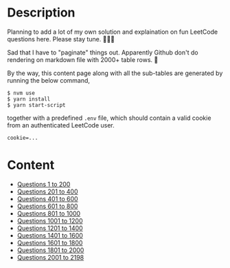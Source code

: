 # Description

Planning to add a lot of my own solution and explaination on fun LeetCode questions here. Please stay tune. 👏👏👏

Sad that I have to "paginate" things out. Apparently Github don't do rendering on markdown file with 2000+ table rows. 🙁

By the way, this content page along with all the sub-tables are generated by running the below command,
```shell
$ nvm use
$ yarn install
$ yarn start-script
```
together with a predefined `.env` file, which should contain a valid cookie from an authenticated LeetCode user.
```console
cookie=...
```


# Content

* [Questions 1 to 200](./doc/table-1.md)
* [Questions 201 to 400](./doc/table-2.md)
* [Questions 401 to 600](./doc/table-3.md)
* [Questions 601 to 800](./doc/table-4.md)
* [Questions 801 to 1000](./doc/table-5.md)
* [Questions 1001 to 1200](./doc/table-6.md)
* [Questions 1201 to 1400](./doc/table-7.md)
* [Questions 1401 to 1600](./doc/table-8.md)
* [Questions 1601 to 1800](./doc/table-9.md)
* [Questions 1801 to 2000](./doc/table-10.md)
* [Questions 2001 to 2198](./doc/table-11.md)
